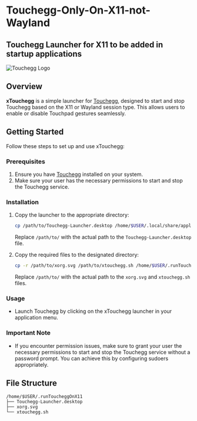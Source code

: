 # Touchegg-Only-On-X11-not-Wayland

## Touchegg Launcher for X11 to be added in startup applications

![Touchegg Logo](/home/$USER/.runToucheggOnX11/xorg.svg)

## Overview

**xTouchegg** is a simple launcher for [Touchegg](https://github.com/JoseExposito/touchegg), designed to start and stop Touchegg based on the X11 or Wayland session type. This allows users to enable or disable Touchpad gestures seamlessly.

## Getting Started

Follow these steps to set up and use xTouchegg:

### Prerequisites

1. Ensure you have [Touchegg](https://github.com/JoseExposito/touchegg) installed on your system.
2. Make sure your user has the necessary permissions to start and stop the Touchegg service.

### Installation

1. Copy the launcher to the appropriate directory:

    ```bash
    cp /path/to/Touchegg-Launcher.desktop /home/$USER/.local/share/applications/
    ```

    Replace `/path/to/` with the actual path to the `Touchegg-Launcher.desktop` file.

2. Copy the required files to the designated directory:

    ```bash
    cp -r /path/to/xorg.svg /path/to/xtouchegg.sh /home/$USER/.runToucheggOnX11/
    ```

    Replace `/path/to/` with the actual path to the `xorg.svg` and `xtouchegg.sh` files.

### Usage

- Launch Touchegg by clicking on the xTouchegg launcher in your application menu.

### Important Note

- If you encounter permission issues, make sure to grant your user the necessary permissions to start and stop the Touchegg service without a password prompt. You can achieve this by configuring sudoers appropriately.

## File Structure

```plaintext
/home/$USER/.runToucheggOnX11
├── Touchegg-Launcher.desktop
├── xorg.svg
└── xtouchegg.sh

